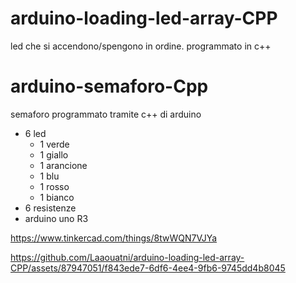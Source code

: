 # arduino-loading-led-array-CPP
led che si accendono/spengono in ordine. programmato in c++

# arduino-semaforo-Cpp
semaforo programmato tramite c++ di arduino
- 6 led
  - 1 verde
  - 1 giallo
  - 1 arancione
  - 1 blu
  - 1 rosso
  - 1 bianco
- 6 resistenze
- arduino uno R3

https://www.tinkercad.com/things/8twWQN7VJYa


https://github.com/Laaouatni/arduino-loading-led-array-CPP/assets/87947051/f843ede7-6df6-4ee4-9fb6-9745dd4b8045


